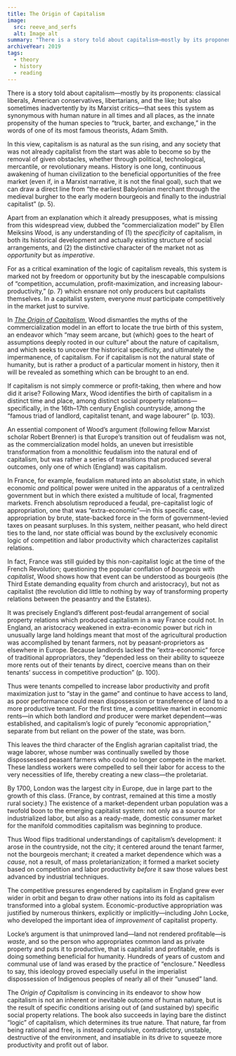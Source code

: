 ```yaml
---
title: The Origin of Capitalism
image:
  src: reeve_and_serfs
  alt: Image alt
summary: "There is a story told about capitalism—mostly by its proponents: classical liberals, American conservatives, libertarians, and the like; but also sometimes inadvertently by its Marxist critics—that sees this system as synonymous with human nature in all times and all places."
archiveYear: 2019
tags:
  - theory
  - history
  - reading
---
```


There is a story told about capitalism—mostly by its proponents: classical liberals, American conservatives, libertarians, and the like; but also sometimes inadvertently by its Marxist critics—that sees this system as synonymous with human nature in all times and all places, as the innate propensity of the human species to “truck, barter, and exchange,” in the words of one of its most famous theorists, Adam Smith.

In this view, capitalism is as natural as the sun rising, and any society that was not already capitalist from the start was able to become so by the removal of given obstacles, whether through political, technological, mercantile, or revolutionary means. History is one long, continuous awakening of human civilization to the beneficial opportunities of the free market (even if, in a Marxist narrative, it is not the final goal), such that we can draw a direct line from “the earliest Babylonian merchant through the medieval burgher to the early modern bourgeois and finally to the industrial capitalist” (p. 5).

Apart from an explanation which it already presupposes, what is missing from this widespread view, dubbed the “commercialization model” by Ellen Meiksins Wood, is any understanding of (1) the _specificity_ of capitalism, in both its historical development and actually existing structure of social arrangements, and (2) the distinctive character of the market not as _opportunity_ but as _imperative_.

For as a critical examination of the logic of capitalism reveals, this system is marked not by freedom or opportunity but by the inescapable compulsions of “competition, accumulation, profit-maximization, and increasing labour-productivity,” (p. 7) which ensnare not only producers but capitalists themselves. In a capitalist system, everyone _must_ participate competitively in the market just to survive.

In [_The Origin of Capitalism_](https://www.versobooks.com/books/2407-the-origin-of-capitalism), Wood dismantles the myths of the commercialization model in an effort to locate the true birth of this system, an endeavor which “may seem arcane, but (which) goes to the heart of assumptions deeply rooted in our culture” about the nature of capitalism, and which seeks to uncover the historical specificity, and ultimately the impermanence, of capitalism. For if capitalism is not the natural state of humanity, but is rather a product of a particular moment in history, then it will be revealed as something which can be brought to an end.

If capitalism is not simply commerce or profit-taking, then where and how did it arise? Following Marx, Wood identifies the birth of capitalism in a distinct time and place, among distinct social property relations—specifically, in the 16th–17th century English countryside, among the “famous triad of landlord, capitalist tenant, and wage labourer” (p. 103).

An essential component of Wood’s argument (following fellow Marxist scholar Robert Brenner) is that Europe’s transition out of feudalism was not, as the commercialization model holds, an uneven but irresistible transformation from a monolithic feudalism into the natural end of capitalism, but was rather a series of transitions that produced several outcomes, only one of which (England) was capitalism.

In France, for example, feudalism matured into an absolutist state, in which economic _and_ political power were united in the apparatus of a centralized government but in which there existed a multitude of local, fragmented markets. French absolutism reproduced a feudal, pre-capitalist logic of appropriation, one that was “extra-economic”—in this specific case, appropriation by brute, state-backed force in the form of government-levied taxes on peasant surpluses. In this system, neither peasant, who held direct ties to the land, nor state official was bound by the exclusively economic logic of competition and labor productivity which characterizes capitalist relations.

In fact, France was still guided by this non-capitalist logic at the time of the French Revolution; questioning the popular conflation of _bourgeois_ with _capitalist_, Wood shows how that event can be understood as bourgeois (the Third Estate demanding equality from church and aristocracy), but not as capitalist (the revolution did little to nothing by way of transforming property relations between the peasantry and the Estates).

It was precisely England’s different post-feudal arrangement of social property relations which produced capitalism in a way France could not. In England, an aristocracy weakened in extra-economic power but rich in unusually large land holdings meant that most of the agricultural production was accomplished by tenant farmers, not by peasant-proprietors as elsewhere in Europe. Because landlords lacked the “extra-economic” force of traditional appropriators, they “depended less on their ability to squeeze more rents out of their tenants by direct, coercive means than on their tenants’ success in competitive production” (p. 100).

Thus were tenants compelled to increase labor productivity and profit maximization just to “stay in the game” and continue to have access to land, as poor performance could mean dispossession or transference of land to a more productive tenant. For the first time, a competitive market in economic rents—in which both landlord _and_ producer were market dependent—was established, and capitalism’s logic of purely “economic appropriation,” separate from but reliant on the power of the state, was born.

This leaves the third character of the English agrarian capitalist triad, the wage laborer, whose number was continually swelled by those dispossessed peasant farmers who could no longer compete in the market. These landless workers were compelled to sell their labor for access to the very necessities of life, thereby creating a new class—the proletariat.

By 1700, London was the largest city in Europe, due in large part to the growth of this class. (France, by contrast, remained at this time a mostly rural society.) The existence of a market-dependent urban population was a twofold boon to the emerging capitalist system: not only as a source for industrialized labor, but also as a ready-made, domestic consumer market for the manifold commodities capitalism was beginning to produce.

Thus Wood flips traditional understandings of capitalism’s development: it arose in the countryside, not the city; it centered around the tenant farmer, not the bourgeois merchant; it created a market dependence which was a _cause_, not a result, of mass proletarianization; it formed a market society based on competition and labor productivity _before_ it saw those values best advanced by industrial techniques.

The competitive pressures engendered by capitalism in England grew ever wider in orbit and began to draw other nations into its fold as capitalism transformed into a global system. Economic-productive appropriation was justified by numerous thinkers, explicitly or implicitly—including John Locke, who developed the important idea of _improvement_ of capitalist property.

Locke’s argument is that unimproved land—land not rendered profitable—is _waste_, and so the person who appropriates common land as private property and puts it to productive, that is capitalist and profitable, ends is doing something beneficial for humanity. Hundreds of years of custom and communal use of land was erased by the practice of “enclosure.” Needless to say, this ideology proved especially useful in the imperialist dispossession of Indigenous peoples of nearly all of their “unused” land.

The _Origin of Capitalism_ is convincing in its endeavor to show how capitalism is not an inherent or inevitable outcome of human nature, but is the result of specific conditions arising out of (and sustained by) specific social property relations. The book also succeeds in laying bare the distinct “logic” of capitalism, which determines its true nature. That nature, far from being rational and free, is instead compulsive, contradictory, unstable, destructive of the environment, and insatiable in its drive to squeeze more productivity and profit out of labor.
